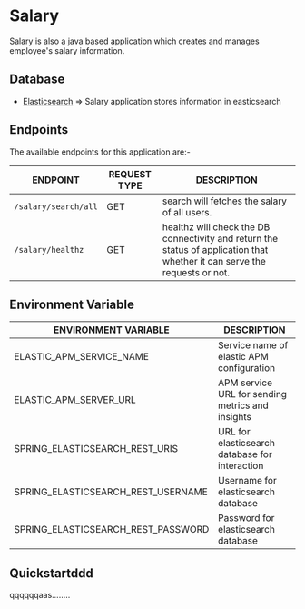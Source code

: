 # Salary

Salary is also a java based application which creates and manages employee's salary information.

## Database

- [Elasticsearch](../elasticsearch) => Salary application stores information in easticsearch

## Endpoints

The available endpoints for this application are:-

| **ENDPOINT**                 | **REQUEST TYPE** | **DESCRIPTION**                                                                                                            |
|------------------------------|------------------|----------------------------------------------------------------------------------------------------------------------------|
| `/salary/search/all`         | GET              | search will fetches the salary of all users.                                                                               |
| `/salary/healthz`            | GET              | healthz will check the DB connectivity and return the status of application that whether it can serve the requests or not. |

## Environment Variable

| **ENVIRONMENT VARIABLE**            | **DESCRIPTION**                                  |
|-------------------------------------|--------------------------------------------------|
| ELASTIC_APM_SERVICE_NAME            | Service name of elastic APM configuration        |
| ELASTIC_APM_SERVER_URL              | APM service URL for sending metrics and insights |
| SPRING_ELASTICSEARCH_REST_URIS      | URL for elasticsearch database for interaction   |
| SPRING_ELASTICSEARCH_REST_USERNAME  | Username for elasticsearch database              |
| SPRING_ELASTICSEARCH_REST_PASSWORD  | Password for elasticsearch database              |

## Quickstartddd

qqqqqqaas........
